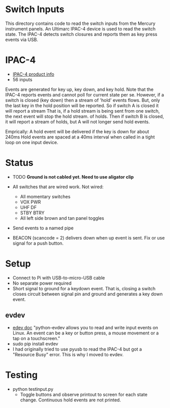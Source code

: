 # Switch Inputs
This directory contains code to read the switch inputs from the Mercury instrument panels.
An Ultimarc IPAC-4 device is used to read the switch state. The IPAC-4 detects switch closures and reports them as
key press events via USB.

# IPAC-4
- [IPAC-4 product info](https://www.ultimarc.com/ipac1.html)
- 56 inputs

Events are generated for key up, key down, and key hold.
Note that the IPAC-4 reports events and cannot poll for current state per se.
However, if a switch is closed (key down) then a stream of 'hold' events flows.
But, only the last key in the hold position will be reported. So if switch A is closed it will report a stream
That is, if a hold stream is being sent from one switch, the next event will stop the hold stream.
of holds. Then if switch B is closed, it will report a stream of holds, but A will not longer send hold events.

Emprically:
A hold event will be delivered if the key is down for about 240ms
Hold events are spaced at a 40ms interval when called in a tight loop on one input device.

# Status
- TODO **Ground is not cabled yet. Need to use aligator clip**
- All switches that are wired work. Not wired:
  - All momentary switches
  - VOX PWR
  - UHF DF
  - STBY BTRY
  - All left side brown and tan panel toggles
- Send events to a named pipe

- BEACON (scancode = 2) delivers down when up event is sent. Fix or use signal for a push button.

# Setup
- Connect to Pi with USB-to-micro-USB cable
- No separate power required
- Short signal to ground for a keydown event. That is, closing a switch closes circuit between signal pin and ground and generates a key down event.

## evdev
- [edev doc](https://python-evdev.readthedocs.io/en/latest/) "python-evdev allows you to read and write input events on Linux. An event can be a key or button press, a mouse movement or a tap on a touchscreen."
- sudo pip install evdev
- I had originally tried to use pyusb to read the IPAC-4 but got a "Resource Busy" error. This is why I moved to evdev.

# Testing
- python testinput.py 
  - Toggle buttons and observe printout to screen for each state change. Continuous hold events are not printed.
